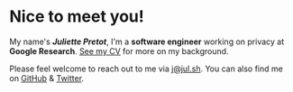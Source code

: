 # Nice to meet you!

My name's **_Juliette Pretot_**, I'm a **software engineer** working on privacy
at
**<span style="color: var(--gblue)">G</span><span style="color: var(--gred)">o</span><span style="color: var(--gyellow)">o</span><span style="color: var(--gblue)">g</span><span style="color: var(--ggreen)">l</span><span style="color: var(--gred)">e</span>
Research**. [See my CV](./CV.md) for more on my background.

Please feel welcome to reach out to me via [j@jul.sh](mailto:j@jul.sh). You can
also find me on [GitHub](https://github.com/jul-sh) &
[Twitter](https://twitter.com/itsjulsh).
